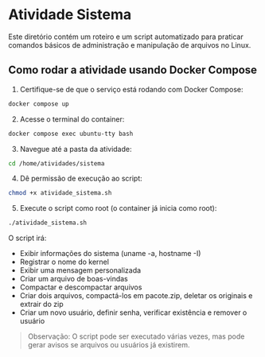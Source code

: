 # Atividade Sistema

Este diretório contém um roteiro e um script automatizado para praticar comandos básicos de administração e manipulação de arquivos no Linux.

## Como rodar a atividade usando Docker Compose

1. Certifique-se de que o serviço está rodando com Docker Compose:

```bash
docker compose up
```

2. Acesse o terminal do container:

```bash
docker compose exec ubuntu-tty bash
```

3. Navegue até a pasta da atividade:

```bash
cd /home/atividades/sistema
```

4. Dê permissão de execução ao script:

```bash
chmod +x atividade_sistema.sh
```

5. Execute o script como root (o container já inicia como root):

```bash
./atividade_sistema.sh
```

O script irá:
- Exibir informações do sistema (uname -a, hostname -I)
- Registrar o nome do kernel
- Exibir uma mensagem personalizada
- Criar um arquivo de boas-vindas
- Compactar e descompactar arquivos
- Criar dois arquivos, compactá-los em pacote.zip, deletar os originais e extrair do zip
- Criar um novo usuário, definir senha, verificar existência e remover o usuário

> Observação: O script pode ser executado várias vezes, mas pode gerar avisos se arquivos ou usuários já existirem.
